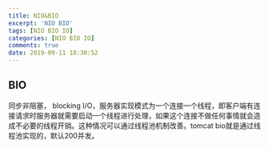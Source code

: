 ```yaml
---
title: NIO&BIO
excerpt: 'NIO BIO'
tags: [NIO BIO IO]
categories: [NIO BIO IO]
comments: true
date: 2019-09-11 18:30:52
---
```


## BIO

同步非阻塞， blocking I/O，服务器实现模式为一个连接一个线程，即客户端有连接请求时服务器就需要启动一个线程进行处理，如果这个连接不做任何事情就会造成不必要的线程开销。这种情况可以通过线程池机制改善。tomcat bio就是通过线程池实现的，默认200并发。

```java


```
